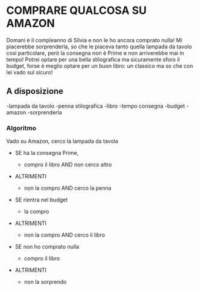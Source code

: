# COMPRARE QUALCOSA SU AMAZON

Domani è il compleanno di Silvia e non le ho ancora comprato nulla! Mi piacerebbe sorprenderla, so che le piaceva tanto quella lampada da tavolo così particolare, però la consegna non è Prime e non arriverebbe mai in tempo! Potrei optare per una bella stilografica ma sicuramente sforo il budget, forse è meglio optare per un buon libro: un classico ma so che con lei vado sul sicuro!

## A disposizione

-lampada da tavolo
-penna stilografica
-libro
-tempo consegna
-budget
-amazon
-sorprenderla

### Algoritmo

Vado su Amazon, cerco la lampada da tavola

- SE ha la consegna Prime,
  - compro il libro AND non cerco altro
- ALTRIMENTI

  - non la compro AND cerco la penna

- SE rientra nel budget
  - la compro
- ALTRIMENTI

  - non la compro AND cerco il libro

- SE non ho comprato nulla
  - compro il libro
- ALTRIMENTI
  - non la sorprendo
